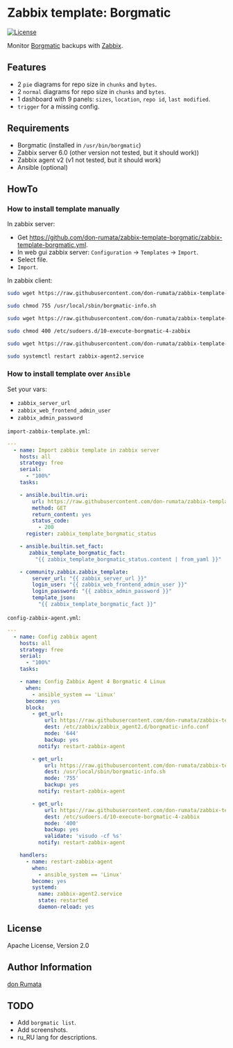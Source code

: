 # Zabbix template: Borgmatic

[![License][license-image]][license-url]

Monitor [Borgmatic](https://torsion.org/borgmatic/) backups with [Zabbix](https://zabbix.com).

## Features

- 2 `pie` diagrams for repo size in `chunks` and `bytes`.
- 2 `normal` diagrams for repo size in `chunks` and `bytes`.
- 1 dashboard with 9 panels: `sizes`, `location`, `repo id`, `last modified`.
- `trigger` for a missing config.

## Requirements

- Borgmatic (installed in `/usr/bin/borgmatic`)
- Zabbix server 6.0 (other version not tested, but it should work))
- Zabbix agent v2 (v1 not tested, but it should work)
- Ansible (optional)

## HowTo

### How to install template manually

In zabbix server:

- Get <https://github.com/don-rumata/zabbix-template-borgmatic/zabbix-template-borgmatic.yml>.
- In web gui zabbix server: `Configuration` -> `Templates` -> `Import`.
- Select file.
- `Import`.

In zabbix client:

```bash
sudo wget https://raw.githubusercontent.com/don-rumata/zabbix-template-borgmatic/master/borgmatic-info.sh -O /usr/local/sbin/borgmatic-info.sh

sudo chmod 755 /usr/local/sbin/borgmatic-info.sh

sudo wget https://raw.githubusercontent.com/don-rumata/zabbix-template-borgmatic/master/10-execute-borgmatic-4-zabbix -O /etc/sudoers.d/10-execute-borgmatic-4-zabbix

sudo chmod 400 /etc/sudoers.d/10-execute-borgmatic-4-zabbix

sudo wget https://raw.githubusercontent.com/don-rumata/zabbix-template-borgmatic/master/borgmatic-info.conf -O /etc/zabbix/zabbix_agent2.d/borgmatic-info.conf

sudo systemctl restart zabbix-agent2.service
```

### How to install template over `Ansible`

Set your vars:

- `zabbix_server_url`
- `zabbix_web_frontend_admin_user`
- `zabbix_admin_password`

`import-zabbix-template.yml`:

```yaml
---
  - name: Import zabbix template in zabbix server
    hosts: all
    strategy: free
    serial:
      - "100%"
    tasks:

    - ansible.builtin.uri:
        url: https://raw.githubusercontent.com/don-rumata/zabbix-template-borgmatic/master/zabbix-template-borgmatic.yml
        method: GET
        return_content: yes
        status_code:
          - 200
      register: zabbix_template_borgmatic_status

    - ansible.builtin.set_fact:
       zabbix_template_borgmatic_fact:
         "{{ zabbix_template_borgmatic_status.content | from_yaml }}"

    - community.zabbix.zabbix_template:
        server_url: "{{ zabbix_server_url }}"
        login_user: "{{ zabbix_web_frontend_admin_user }}"
        login_password: "{{ zabbix_admin_password }}"
        template_json:
          "{{ zabbix_template_borgmatic_fact }}"
```

`config-zabbix-agent.yml`:

```yaml
---
  - name: Config zabbix agent
    hosts: all
    strategy: free
    serial:
      - "100%"
    tasks:

    - name: Config Zabbix Agent 4 Borgmatic 4 Linux
      when:
        - ansible_system == 'Linux'
      become: yes
      block:
        - get_url:
            url: https://raw.githubusercontent.com/don-rumata/zabbix-template-borgmatic/master/borgmatic-info.conf
            dest: /etc/zabbix/zabbix_agent2.d/borgmatic-info.conf
            mode: '644'
            backup: yes
          notify: restart-zabbix-agent

        - get_url:
            url: https://raw.githubusercontent.com/don-rumata/zabbix-template-borgmatic/master/borgmatic-info.sh 
            dest: /usr/local/sbin/borgmatic-info.sh
            mode: '755'
            backup: yes
          notify: restart-zabbix-agent

        - get_url:
            url: https://raw.githubusercontent.com/don-rumata/zabbix-template-borgmatic/master/10-execute-borgmatic-4-zabbix
            dest: /etc/sudoers.d/10-execute-borgmatic-4-zabbix
            mode: '400'
            backup: yes
            validate: 'visudo -cf %s'
          notify: restart-zabbix-agent

    handlers:
      - name: restart-zabbix-agent
        when:
          - ansible_system == 'Linux'
        become: yes
        systemd:
          name: zabbix-agent2.service
          state: restarted
          daemon-reload: yes
```

## License

Apache License, Version 2.0

## Author Information

[don Rumata](https://github.com/don-rumata)

## TODO

- Add `borgmatic list`.
- Add screenshots.
- ru_RU lang for descriptions.

[license-image]: https://img.shields.io/github/license/don-rumata/zabbix-template-borgmatic.svg
[license-url]: https://opensource.org/licenses/Apache-2.0
